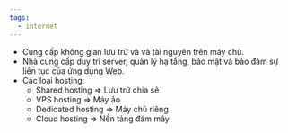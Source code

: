 ```yaml
---
tags:
  - internet
---
```



- Cung cấp không gian lưu trữ và và tài nguyên trên máy chủ.
- Nhà cung cấp duy trì server, quản lý hạ tầng, bảo mật và bảo đảm sự liên tục của ứng dụng Web.
- Các loại hosting: 
	- Shared hosting => Lưu trữ chia sẽ
	- VPS hosting => Máy ảo
	- Dedicated hosting => Máy chủ riêng
	- Cloud hosting => Nền tảng đám mây
	